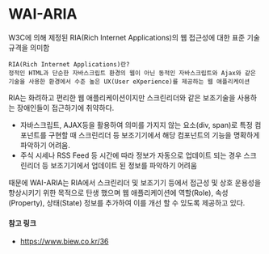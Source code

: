 # WAI-ARIA

W3C에 의해 제정된 RIA(Rich Internet Applications)의 웹 접근성에 대한 표준 기술 규격을 의미함
```
RIA(Rich Internet Applications)란?
정적인 HTML과 단순한 자바스크립트 환경의 웹이 아닌 동적인 자바스크립트와 Ajax와 같은 기술을 사용한 환경에서 수준 높은 UX(User eXperience)를 제공하는 웹 애플리케이션
```
RIA는 화려하고 편리한 웹 애플리케이션이지만 스크린리더와 같은 보조기술을 사용하는 장애인들이 접근하기에 취약하다.
- 자바스크립트, AJAX등을 활용하여 의미를 가지지 않는 요소(div, span)로 특정 컴포넌트를 구현할 때 스크린리더 등 보조기기에서 해당 컴포넌트의 기능을 명확하게 파악하기 어려움.
- 주식 시세나 RSS Feed 등 시간에 따라 정보가 자동으로 업데이트 되는 경우 스크린리더 등 보조기기에서 업데이트 된 정보를 파악하기 어려움

때문에 WAI-ARIA는 RIA에서 스크린리더 및 보조기기 등에서 접근성 및 상호 운용성을 향상시키기 위한 목적으로 탄생 했으며 웹 애플리케이션에 역할(Role), 속성(Property), 상태(State) 정보를 추가하여 이를 개선 할 수 있도록 제공하고 있다.




#### 참고 링크
- https://www.biew.co.kr/36
